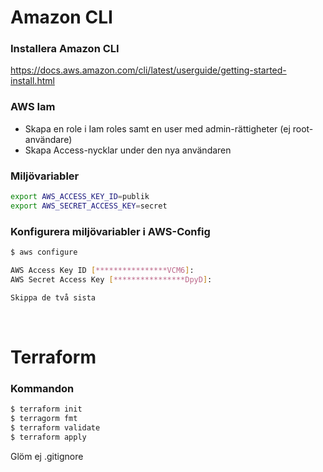 # Amazon CLI

### Installera Amazon CLI

https://docs.aws.amazon.com/cli/latest/userguide/getting-started-install.html

### AWS Iam

- Skapa en role i Iam roles samt en user med admin-rättigheter (ej root-användare)
- Skapa Access-nycklar under den nya användaren

### Miljövariabler

```bash
export AWS_ACCESS_KEY_ID=publik
export AWS_SECRET_ACCESS_KEY=secret
```

### Konfigurera miljövariabler i AWS-Config

```bash
$ aws configure

AWS Access Key ID [****************VCM6]:
AWS Secret Access Key [****************DpyD]:

Skippa de två sista
```

<br>

# Terraform

### Kommandon

```bash
$ terraform init
$ terragorm fmt
$ terraform validate
$ terraform apply
```

Glöm ej .gitignore
